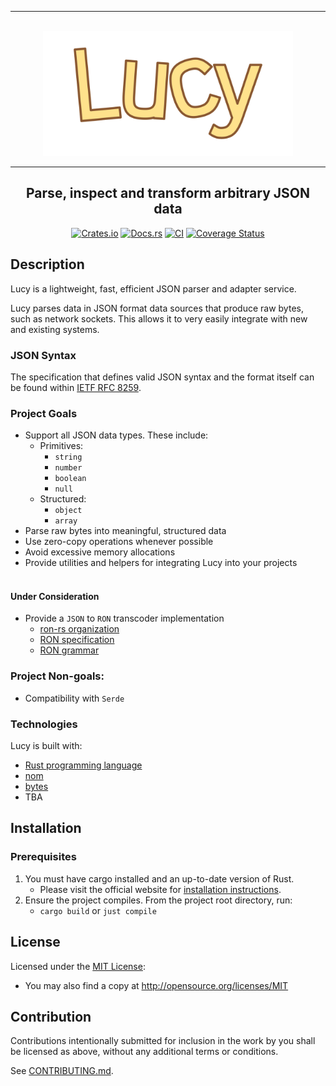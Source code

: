 <div align="center">
    <hr /><br/>
    <img src="assets/logo.svg" width="400" alt="Lucy logo" />
    <hr />
    <h2 align="center">  
        Parse, inspect and transform arbitrary JSON data
    </h2>

[![Crates.io](https://img.shields.io/crates/v/lucy.svg)](https://crates.io/crates/lucy)
[![Docs.rs](https://docs.rs/lucy/badge.svg)](https://docs.rs/lucy)
[![CI](https://github.com/dark-fusion/lucy/workflows/CI/badge.svg)](https://github.com/dark-fusion/lucy/actions)
[![Coverage Status](https://coveralls.io/repos/github/dark-fusion/lucy/badge.svg?branch=main)](https://coveralls.io/github/dark-fusion/lucy?branch=main)

</div>

## Description

Lucy is a lightweight, fast, efficient JSON parser and adapter service.

Lucy parses data in JSON format data sources that produce raw bytes, such as network sockets. This
allows it to very easily integrate with new and existing systems.

### JSON Syntax

The specification that defines valid JSON syntax and the format itself can be found
within [IETF RFC 8259](https://datatracker.ietf.org/doc/html/rfc8259).

### Project Goals

- Support all JSON data types. These include:
    - Primitives:
        - `string`
        - `number`
        - `boolean`
        - `null`
    - Structured:
        - `object`
        - `array`
- Parse raw bytes into meaningful, structured data
- Use zero-copy operations whenever possible
- Avoid excessive memory allocations
- Provide utilities and helpers for integrating Lucy into your projects<br/><br/>

#### Under Consideration

- Provide a `JSON` to `RON` transcoder implementation
    - [ron-rs organization](https://github.com/ron-rs)
    - [RON specification](https://github.com/ron-rs/ron/wiki/Specification)
    - [RON grammar](https://github.com/ron-rs/ron/blob/master/docs/grammar.md)

### Project Non-goals:

- Compatibility with `Serde`

### Technologies

Lucy is built with:

- [Rust programming language](https://rust-lang.org/)
- [nom](https://github.com/Geal/nom)
- [bytes](https://github.com/tokio-rs/bytes)
- TBA

## Installation

### Prerequisites

1. You must have cargo installed and an up-to-date version of Rust.
    - Please visit the official website
      for [installation instructions](https://www.rust-lang.org/tools/install).
2. Ensure the project compiles. From the project root directory, run:
    - `cargo build` or `just compile`

## License

Licensed under the [MIT License](LICENSE):

- You may also find a copy at http://opensource.org/licenses/MIT

## Contribution

Contributions intentionally submitted for inclusion in the work by you shall be licensed as above,
without any additional terms or conditions.

See [CONTRIBUTING.md](CONTRIBUTING.md).
